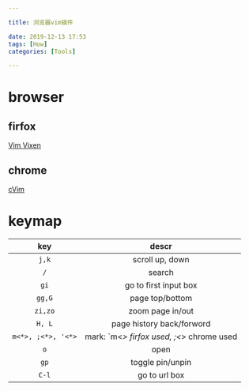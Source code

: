 ```yaml
---

title: 浏览器vim插件

date: 2019-12-13 17:53
tags: [How]
categories: [Tools]

---
```


<!-- more -->

# browser

## firfox

[Vim Vixen](https://addons.mozilla.org/en-US/firefox/addon/vim-vixen/?src=search)

## chrome

[cVim](https://chrome.google.com/webstore/detail/cvim/ihlenndgcmojhcghmfjfneahoeklbjjh)

# keymap

| key | descr |
|:---: | :---: |
| `j,k` | scroll up, down |
| `/` | search |
| `gi` | go to first input box |
| `gg,G` | page top/bottom |
| `zi,zo` | zoom page in/out |
| `H, L` | page history back/forword |
| `m<*>, ;<*>, '<*>` | mark: `m<*> firfox used, ;<*> chrome used |
| `o` | open |
| `gp` | toggle pin/unpin |
| `C-l` | go to url box |
